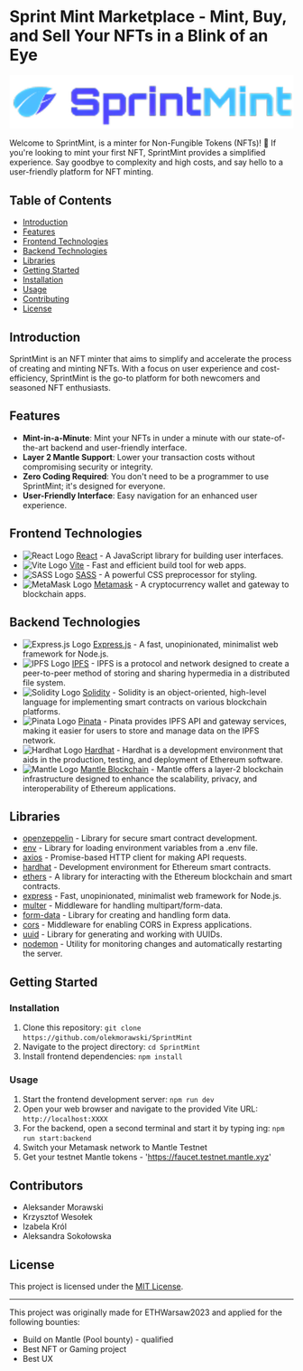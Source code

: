 # Sprint Mint Marketplace - Mint, Buy, and Sell Your NFTs in a Blink of an Eye

![SprintMint Logo](/styles/images/logo4git.png)

Welcome to SprintMint, is a minter for Non-Fungible Tokens (NFTs)! 🎨 If you're looking to mint your first NFT, SprintMint provides a simplified experience. Say goodbye to complexity and high costs, and say hello to a user-friendly platform for NFT minting.

## Table of Contents

- [Introduction](#introduction)
- [Features](#features)
- [Frontend Technologies](#frontend-technologies)
- [Backend Technologies](#backend-technologies)
- [Libraries](#libraries)
- [Getting Started](#getting-started)
- [Installation](#installation)
- [Usage](#usage)
- [Contributing](#contributing)
- [License](#license)

## Introduction

SprintMint is an NFT minter that aims to simplify and accelerate the process of creating and minting NFTs. With a focus on user experience and cost-efficiency, SprintMint is the go-to platform for both newcomers and seasoned NFT enthusiasts.

## Features

- **Mint-in-a-Minute**: Mint your NFTs in under a minute with our state-of-the-art backend and user-friendly interface.
- **Layer 2 Mantle Support**: Lower your transaction costs without compromising security or integrity.
- **Zero Coding Required**: You don't need to be a programmer to use SprintMint; it's designed for everyone.
- **User-Friendly Interface**: Easy navigation for an enhanced user experience.

## Frontend Technologies

- <img src="https://upload.wikimedia.org/wikipedia/commons/thumb/a/a7/React-icon.svg/35px-React-icon.svg.png" alt="React Logo"> [React](https://reactjs.org/) - A JavaScript library for building user interfaces.
- <img src="https://vitejs.dev/logo.svg" alt="Vite Logo" height="35"> [Vite](https://vitejs.dev/) - Fast and efficient build tool for web apps.
- <img src="https://sass-lang.com/assets/img/logos/logo.svg" alt="SASS Logo" height="35"> [SASS](https://sass-lang.com/) - A powerful CSS preprocessor for styling.
- <img src="https://upload.wikimedia.org/wikipedia/commons/3/36/MetaMask_Fox.svg" alt="MetaMask Logo" height="35"> [Metamask](https://metamask.io/) - A cryptocurrency wallet and gateway to blockchain apps.

## Backend Technologies

- <img src="https://expressjs.com/images/favicon.png" alt="Express.js Logo" height="35"> [Express.js](https://expressjs.com/) - A fast, unopinionated, minimalist web framework for Node.js.
- <img src="https://upload.wikimedia.org/wikipedia/commons/1/18/Ipfs-logo-1024-ice-text.png" alt="IPFS Logo" height="35"> [IPFS](https://ipfs.io/) - IPFS is a protocol and network designed to create a peer-to-peer method of storing and sharing hypermedia in a distributed file system.
- <img src="https://intellipaat.com/mediaFiles/2019/02/Solidity-Logo.jpg" alt="Solidity Logo" height="35"> [Solidity](https://github.com/ethereum/solidity) - Solidity is an object-oriented, high-level language for implementing smart contracts on various blockchain platforms.
- <img src="https://global-uploads.webflow.com/60f008ba9757da0940af288e/6226c71334453ab1a9b3a6be_HlDTM6tf_400x400.png" alt="Pinata Logo" height="35"> [Pinata](https://github.com/PinataCloud/Pinata-SDK) - Pinata provides IPFS API and gateway services, making it easier for users to store and manage data on the IPFS network.
- <img src="https://seeklogo.com/images/H/hardhat-logo-888739EBB4-seeklogo.com.png" alt="Hardhat Logo" height="35"> [Hardhat](https://github.com/NomicFoundation/hardhat) - Hardhat is a development environment that aids in the production, testing, and deployment of Ethereum software.
- <img src="https://www.mantle.xyz/logo-light.svg" alt="Mantle Logo" height="35"> [Mantle Blockchain](https://www.mantle.xyz/) - Mantle offers a layer-2 blockchain infrastructure designed to enhance the scalability, privacy, and interoperability of Ethereum applications.

## Libraries

- [openzeppelin](https://www.openzeppelin.com/contracts) - Library for secure smart contract development.
- [env](https://www.npmjs.com/package/dotenv) - Library for loading environment variables from a .env file.
- [axios](https://axios-http.com/) - Promise-based HTTP client for making API requests.
- [hardhat](https://hardhat.org/) - Development environment for Ethereum smart contracts.
- [ethers](https://docs.ethers.io/v5/) - A library for interacting with the Ethereum blockchain and smart contracts.
- [express](https://expressjs.com/) - Fast, unopinionated, minimalist web framework for Node.js.
- [multer](https://www.npmjs.com/package/multer) - Middleware for handling multipart/form-data.
- [form-data](https://github.com/form-data/form-data) - Library for creating and handling form data.
- [cors](https://github.com/expressjs/cors) - Middleware for enabling CORS in Express applications.
- [uuid](https://github.com/uuidjs/uuid) - Library for generating and working with UUIDs.
- [nodemon](https://github.com/remy/nodemon) - Utility for monitoring changes and automatically restarting the server.

## Getting Started

### Installation

1. Clone this repository: `git clone https://github.com/olekmorawski/SprintMint`
2. Navigate to the project directory: `cd SprintMint`
3. Install frontend dependencies: `npm install`

### Usage

1. Start the frontend development server: `npm run dev`
2. Open your web browser and navigate to the provided Vite URL: `http://localhost:XXXX`
3. For the backend, open a second terminal and start it by typing ing: `npm run start:backend`
4. Switch your Metamask network to Mantle Testnet
5. Get your testnet Mantle tokens - 'https://faucet.testnet.mantle.xyz'

## Contributors

- Aleksander Morawski
- Krzysztof Wesołek
- Izabela Król
- Aleksandra Sokołowska

## License

This project is licensed under the [MIT License](https://www.mit.edu/~amini/LICENSE.md).

---

This project was originally made for ETHWarsaw2023 and applied for the following bounties:

- Build on Mantle (Pool bounty) - qualified
- Best NFT or Gaming project
- Best UX
